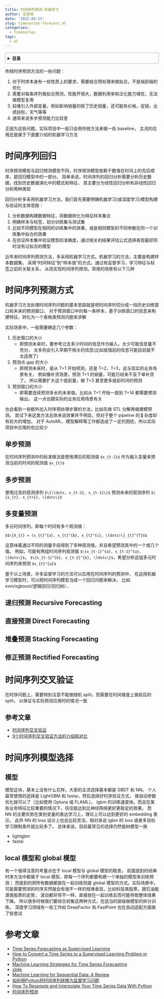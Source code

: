```yaml
---
title: 时间序列预测-机器学习
author: 王哲峰
date: '2022-04-25'
slug: timeseries-forecast_ml
categories:
  - timeseries
tags:
  - ml
---
```


<style>
details {
    border: 1px solid #aaa;
    border-radius: 4px;
    padding: .5em .5em 0;
}
summary {
    font-weight: bold;
    margin: -.5em -.5em 0;
    padding: .5em;
}
details[open] {
    padding: .5em;
}
details[open] summary {
    border-bottom: 1px solid #aaa;
    margin-bottom: .5em;
}
</style>

<details><summary>目录</summary><p>

- [时间序列回归](#时间序列回归)
- [时间序列预测方式](#时间序列预测方式)
  - [单步预测](#单步预测)
  - [多步预测](#多步预测)
  - [多变量预测](#多变量预测)
  - [递归预测 Recursive Forecasting](#递归预测-recursive-forecasting)
  - [直接预测 Direct Forecasting](#直接预测-direct-forecasting)
  - [堆叠预测 Stacking Forecasting](#堆叠预测-stacking-forecasting)
  - [修正预测 Rectified Forecasting](#修正预测-rectified-forecasting)
- [时间序列交叉验证](#时间序列交叉验证)
  - [参考文章](#参考文章)
- [时间序列模型选择](#时间序列模型选择)
  - [模型](#模型)
  - [local 模型和 global 模型](#local-模型和-global-模型)
- [参考文章](#参考文章-1)
</p></details><p></p>

传统时序预测方法的一些问题：

1. 对于时序本身有一些性质上的要求，需要结合预处理来做拟合，不是端到端的优化
2. 需要对每条序列做拟合预测，性能开销大，数据利用率和泛化能力堪忧，无法做模型复用
3. 较难引入外部变量，例如影响销量的除了历史销量，还可能有价格，促销，业绩目标，天气等等
4. 通常来说多步预测能力比较差

正因为这些问题，实际项目中一般只会用传统方法来做一些 baseline，
主流的应用还是属于下面要介绍的机器学习方法

# 时间序列回归

时序预测模型与回归预测模型不同，时序预测模型依赖于数值在时间上的先后顺序，是回归模型中的一部分。
简单来说，时间序列的回归分析需要分析历史数据，找到历史数据演化中的模式和特征，
其主要分为线性回归分析和非线性回归分析两种类型

回归分析多采用机器学习方法，我们首先需要明确机器学习(或深度学习)模型构建与验证的主体思路：

1. 分析数据构建数据特征，将数据转化为特征样本集合
2. 明确样本与标签，划分训练集与测试集
3. 比较不同模型在相同的训练集中的效果，或是相同模型的不同参数在同一个训练集中拟合的效果
4. 在验证样本集中验证模型的准确度，通过相关的结果评估公式选择表现最好同时没有过拟合的模型

近年来时间序列预测方法，多采用机器学习方式。机器学习的方法，主要是构建样本数据集，
采用“时间特征”到“样本值”的方式，通过有监督学习，学习特征与标签之前的关联关系，
从而实现时间序列预测。常用的场景有以下几种

# 时间序列预测方式

机器学习方法处理时间序列问题的基本思路就是吧时间序列切分成一段历史训练窗口和未来的预测窗口，
对于预测窗口中的每一条样本，基于训练窗口的信息来构建特征，转化为一个表格类预测问题来求解


实际场景中，一般需要确定几个参数：

1. 历史窗口的大小
    - 即预测未来时，要参考过去多少时间的信息作为输入。太少可能信息量不充分，
      太多则会引入早期不相关的信息(比如疫情前的信息可能目前就不太适用了)
2. 预测点 gap 的大小
    - 即预测未来时，是从 T+1 开始预测，还是 T+2，T+3，这与现实的业务场景有关，
      例如像补货场景，预测 T+1 的销量，可能已经来不及下单补货了，
      所以需要扩大这个提前量，做 T+3 甚至更多提前时间的预测
3. 预测窗口的大小
    - 即需要连续预测多长的未来值。比如从 T+1 开始一直到 T+14 都需要预测输出。
      这一点也跟实际的业务应用场景有关

也会看到一些额外加入时序预处理步骤的方法，比如先做 STL 分解再做建模预测。
尝试下来这类方法总体来说效果并不明显，但对于整个 pipeline 的复杂度却有较大的增加，
对于 AutoML、模型解释等工作都造成了一定的困扰，所以实际项目中应用的也比较少

## 单步预测

在时间序列预测中的标准做法是使用滞后的观测值 `$x_{t-1}$` 作为输入变量来预测当前的时间的观测值 `$x_{t}$`

## 多步预测

使用过去的观测序列 `$\{\ldots, x_{t-2}, x_{t-1}\}$` 预测未来的观测序列 `$\{x_{t}, x_{t+1}, \ldots\}$`

## 多变量预测

多元时间序列，即每个时间有多个观测值：

`$$\{X_{t} = (x_{t}^{a}, x_{t}^{b}, x_{t}^{c}, \ldots)\}_{t}^{T}$$`

这意味着通过不同的测量手段得到了多种观测值，并且希望预测其中的一个或几个值。
例如，可能有两组时间序列观测值 `$\{x_{t-1}^{a}, x_{t-2}^{a}, \ldots\}$`，
`$\{x_{t-1}^{b}, x_{t-2}^{b}, \ldots\}$`，希望分析这组多元时间序列来预测 `$x_{t}^{a}$` 

基于以上场景，许多监督学习的方法可以应用在时间序列的预测中，
在运用机器学习模型时，可以把时间序列模型当成一个回归问题来解决，
比如 svm/xgboost/逻辑回归/回归树/...

## 递归预测 Recursive Forecasting

## 直接预测 Direct Forecasting

## 堆叠预测 Stacking Forecasting

## 修正预测 Rectified Forecasting


# 时间序列交叉验证

在时序问题上，需要特别注意不能做随机 split，而需要在时间维度上做前后的 split，
以保证与实际预测应用时的情况一致

## 参考文章

* [时间序列交叉验证](https://lonepatient.top/2018/06/10/time-series-nested-cross-validation.html)
* [9个时间序列交叉验证方法的介绍和对比](https://mp.weixin.qq.com/s/JpZV2E102FU94_aj-b-sOA)

# 时间序列模型选择

## 模型

模型这块，基本上没有什么花样，大家的主流选择基本都是 GBDT 和 NN。
个人最常使用的选择是 LightGBM 和 fastai，然后选择好时序验证方式，
做自动参数优化就可以了（比如使用 Optuna 或 FLAML）。
lgbm 的训练速度快，而且在某些业务特征比较重要的情况下，往往能达到比神经网络更好更稳定的效果。
而 NN 的主要优势在类别变量的表达学习上，理论上可以达到更好的 embedding 表示。
此外 NN 的 loss 设计上也会比较灵活，相对来说 lgbm 的 loss 或者多目标学习限制条件就比较多了。
总体来说，目前最常见的选择仍然是树模型一族

* lightgbm
* fastai

## local 模型和 global 模型

有一个值得注意的考量点在于 local 模型与 global 模型的取舍。
前面提到的经典时序方法中都属于 local 模型，即每一个序列都要构建一个单独的模型来训练预测；
而提到的把所有数据都放在一起训练则是 global 模型的方式。实际场景中，
可能需要预测的时序天然就会有很不一样的规律表现，比如科技类股票，跟石油能源类股票的走势，
波动都非常不一样，直接放在一起训练反而可能导致整体效果下降。
所以很多时候我们要综合权衡这两种方式，在适当的层级做模型的拆分训练。
深度学习领域有一些工作如 DeepFactor 和 FastPoint 也在自动适配方面做了些尝试

# 参考文章

* [Time Series Forecasting as Supervised Learning](https://machinelearningmastery.com/time-series-forecasting-supervised-learning/)
* [How to Convert a Time Series to a Supervised Learning Problem in Python](https://machinelearningmastery.com/convert-time-series-supervised-learning-problem-python/)
* [Machine Learning Strategies for Time Series Forecasting](https://link.springer.com/chapter/10.1007%2F978-3-642-36318-4_3)
* [slide](http://di.ulb.ac.be/map/gbonte/ftp/time_ser.pdf)
* [Machine Learning for Sequential Data: A Review](http://web.engr.oregonstate.edu/~tgd/publications/mlsd-ssspr.pdf)
* [如何用Python将时间序列转换为监督学习问题](https://cloud.tencent.com/developer/article/1042809)
* [How To Resample and Interpolate Your Time Series Data With Python](https://machinelearningmastery.com/resample-interpolate-time-series-data-python/)
* [时间序列预测](https://mp.weixin.qq.com/s?__biz=Mzg3NDUwNTM3MA==&mid=2247484974&idx=1&sn=d841c644fd9289ad5ec8c52a443463a5&chksm=cecef3dbf9b97acd8a9ededc069851afc00db422cb9be4d155cb2c2a9614b2ee2050dc7ab4d7&scene=21#wechat_redirect)

